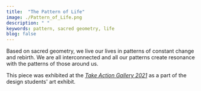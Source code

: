```yaml
---
title:  "The Pattern of Life"
image: ./Pattern_of_Life.png
description: " "
keywords: pattern, sacred geometry, life
blog: false
---
```

Based on sacred geometry, we live our lives in patterns of constant change and rebirth. We are all interconnected and all our patterns create resonance with the patterns of those around us.

This piece was exhibited at the *[Take Action Gallery 2021](https://art.kunstmatrix.com/taxonomy/term/262828)* as a part of the design students' art exhibit.